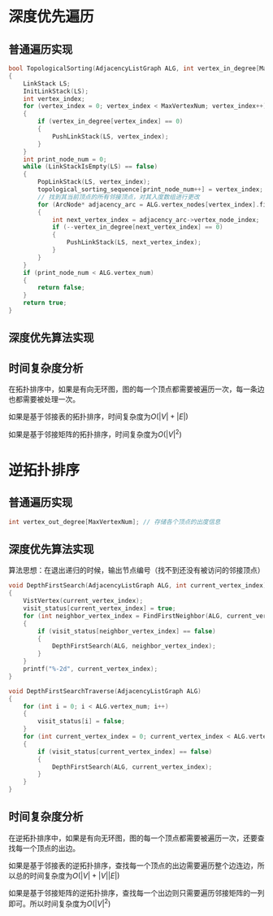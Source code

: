 
# 深度优先遍历
## 普通遍历实现
```c
bool TopologicalSorting(AdjacencyListGraph ALG, int vertex_in_degree[MaxVertexNum], int topological_sorting_sequence[MaxVertexNum])
{
    LinkStack LS;
    InitLinkStack(LS);
    int vertex_index;
    for (vertex_index = 0; vertex_index < MaxVertexNum; vertex_index++)
    {
        if (vertex_in_degree[vertex_index] == 0)
        {
            PushLinkStack(LS, vertex_index);
        }
    }
    int print_node_num = 0;
    while (LinkStackIsEmpty(LS) == false)
    {
        PopLinkStack(LS, vertex_index);
        topological_sorting_sequence[print_node_num++] = vertex_index;
        // 找到其当前顶点的所有邻接顶点，对其入度数组进行更改
        for (ArcNode* adjacency_arc = ALG.vertex_nodes[vertex_index].first_arc; adjacency_arc; adjacency_arc = adjacency_arc->next_arc)
        {
            int next_vertex_index = adjacency_arc->vertex_node_index;
            if (--vertex_in_degree[next_vertex_index] == 0)
            {   
                PushLinkStack(LS, next_vertex_index);
            }
        }
    }
    if (print_node_num < ALG.vertex_num)
    {
        return false;
    }
    return true;
}
```
## 深度优先算法实现
## 时间复杂度分析
在拓扑排序中，如果是有向无环图，图的每一个顶点都需要被遍历一次，每一条边也都需要被处理一次。

如果是基于邻接表的拓扑排序，时间复杂度为$O(|V|+|E|)$

如果是基于邻接矩阵的拓扑排序，时间复杂度为$O(|V|^2)$

# 逆拓扑排序
## 普通遍历实现
```c
int vertex_out_degree[MaxVertexNum]; // 存储各个顶点的出度信息
```
## 深度优先算法实现
算法思想：在退出递归的时候，输出节点编号（找不到还没有被访问的邻接顶点）
```c
void DepthFirstSearch(AdjacencyListGraph ALG, int current_vertex_index)
{
    VistVertex(current_vertex_index);
    visit_status[current_vertex_index] = true;
    for (int neighbor_vertex_index = FindFirstNeighbor(ALG, current_vertex_index); neighbor_vertex_index > -1; neighbor_vertex_index = FindNextNeighbor(ALG, current_vertex_index, neighbor_vertex_index))
    {
        if (visit_status[neighbor_vertex_index] == false)
        {
            DepthFirstSearch(ALG, neighbor_vertex_index);
        }
    }
    printf("%-2d", current_vertex_index);
}

void DepthFirstSearchTraverse(AdjacencyListGraph ALG)
{
    for (int i = 0; i < ALG.vertex_num; i++)
    {
        visit_status[i] = false;
    }
    for (int current_vertex_index = 0; current_vertex_index < ALG.vertex_num; current_vertex_index++)
    {
        if (visit_status[current_vertex_index] == false)
        {
            DepthFirstSearch(ALG, current_vertex_index);
        }
    }
}
```
## 时间复杂度分析
在逆拓扑排序中，如果是有向无环图，图的每一个顶点都需要被遍历一次，还要查找每一个顶点的出边。

如果是基于邻接表的逆拓扑排序，查找每一个顶点的出边需要遍历整个边连边，所以总的时间复杂度为$O(|V|+|V||E|)$

如果是基于邻接矩阵的逆拓扑排序，查找每一个出边则只需要遍历邻接矩阵的一列即可。所以时间复杂度为$O(|V|^2)$
